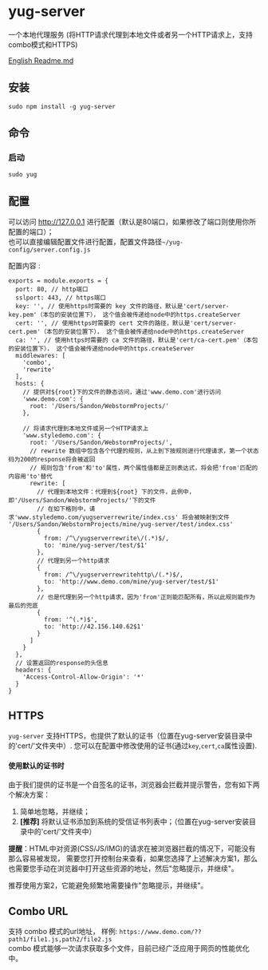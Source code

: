 # yug-server
一个本地代理服务 (将HTTP请求代理到本地文件或者另一个HTTP请求上，支持combo模式和HTTPS)

[English Readme.md](./README.en.md)

## 安装
`sudo npm install -g yug-server`

## 命令
### 启动
`sudo yug`


## 配置
可以访问 http://127.0.0.1 进行配置（默认是80端口，如果修改了端口则使用你所配置的端口）；  
也可以直接编辑配置文件进行配置，配置文件路径` ~/yug-config/server.config.js `

配置内容 :

    exports = module.exports = {
      port: 80, // http端口
      sslport: 443, // https端口
      key: '', // 使用https时需要的 key 文件的路径，默认是'cert/server-key.pem'（本包的安装位置下）， 这个值会被传递给node中的https.createServer
      cert: '', // 使用https时需要的 cert 文件的路径，默认是'cert/server-cert.pem'（本包的安装位置下）， 这个值会被传递给node中的https.createServer
      ca: '', // 使用https时需要的 ca 文件的路径，默认是'cert/ca-cert.pem'（本包的安装位置下）， 这个值会被传递给node中的https.createServer 
      middlewares: [
        'combo',
        'rewrite'
      ],
      hosts: {
        // 提供对${root}下的文件的静态访问，通过'www.demo.com'进行访问
        'www.demo.com': {
          root: '/Users/Sandon/WebstormProjects/'
        },
    
        // 将请求代理到本地文件或另一个HTTP请求上
        'www.styledemo.com': {
          root: '/Users/Sandon/WebstormProjects/',
          // rewrite 数组中包含各个代理的规则，从上到下按规则进行代理请求，第一个状态码为200的response将会被返回
          // 规则包含'from'和'to'属性，两个属性值都是正则表达式，将会把'from'匹配的内容用'to'替代
          rewrite: [
            // 代理到本地文件：代理到${root} 下的文件，此例中，即'/Users/Sandon/WebstormProjects/'下的文件
            // 在如下格则中，请求'www.styledemo.com/yugserverrewrite/index.css' 将会被映射到文件 '/Users/Sandon/WebstormProjects/mine/yug-server/test/index.css'
            {
              from: /^\/yugserverrewrite\/(.*)$/,
              to: 'mine/yug-server/test/$1'
            },
            // 代理到另一个http请求
            {
              from: /^\/yugserverrewritehttp\/(.*)$/,
              to: 'http://www.demo.com/mine/yug-server/test/$1'
            },
            // 也是代理到另一个http请求，因为'from'正则能匹配所有，所以此规则能作为最后的兜底
            {
              from: '^(.*)$',
              to: 'http://42.156.140.62$1'
            }
          ]
        }
      },
      // 设置返回的response的头信息
      headers: {
        'Access-Control-Allow-Origin': '*'  
      }
    }



## HTTPS
`yug-server` 支持HTTPS，也提供了默认的证书（位置在yug-server安装目录中的'cert/'文件夹中）. 
您可以在配置中修改使用的证书(通过`key`,`cert`,`ca`属性设置).

#### 使用默认的证书时
由于我们提供的证书是一个自签名的证书，浏览器会拦截并提示警告，您有如下两个解决方案：
1. 简单地忽略，并继续；
2. **[推荐]** 将默认证书添加到系统的受信证书列表中；（位置在yug-server安装目录中的'cert/'文件夹中）

**提醒**：HTML中对资源(CSS/JS/IMG)的请求在被浏览器拦截的情况下，可能没有那么容易被发现，
需要您打开控制台来查看，如果您选择了上述解决方案1，那么也需要您手动在浏览器中打开这些资源的地址，然后"忽略提示，并继续"。

推荐使用方案2，它能避免频繁地需要操作"忽略提示，并继续"。

## Combo URL
支持 combo 模式的url地址， 样例: `https://www.demo.com/??path1/file1.js,path2/file2.js`  
combo 模式能够一次请求获取多个文件，目前已经广泛应用于网页的性能优化中。
